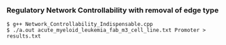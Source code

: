 ### Regulatory Network Controllability with removal of edge type


```
$ g++ Network_Controllability_Indispensable.cpp
$ ./a.out acute_myeloid_leukemia_fab_m3_cell_line.txt Promoter > results.txt
```
